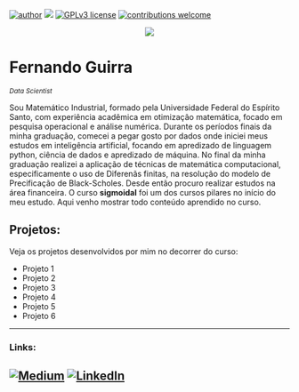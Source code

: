 [![author](https://img.shields.io/badge/author-FernandoGuirraS-red.svg)](https://www.linkedin.com/in/fernandoguirra) [![](https://img.shields.io/badge/python-3.7+-blue.svg)](https://www.python.org/downloads/release/python-365/) [![GPLv3 license](https://img.shields.io/badge/License-GPLv3-blue.svg)](http://perso.crans.org/besson/LICENSE.html) [![contributions welcome](https://img.shields.io/badge/contributions-welcome-brightgreen.svg?style=flat)](https://github.com/carlosfab/data_science/issues)

<p align="center">
  <img src="datascience.png" >
</p>

# Fernando Guirra 
<sub>*Data Scientist*</sub>

Sou Matemático Industrial, formado pela Universidade Federal do Espírito Santo, com experiência acadêmica em otimização matemática, focado em pesquisa operacional e análise numérica. Durante os períodos finais da minha graduação, comecei a pegar gosto por dados onde iniciei meus estudos em inteligência artificial, focando em apredizado de linguagem python, ciência de dados e apredizado de máquina. No final da minha graduação realizei a aplicação de técnicas de matemática computacional, especificamente o uso de Diferenãs finitas, na resolução do modelo de Precificação de Black-Scholes. Desde então procuro realizar estudos na área financeira. O curso **sigmoidal** foi um dos cursos pilares no início do meu estudo. Aqui venho mostrar todo conteúdo aprendido no curso.

## Projetos:
Veja os projetos desenvolvidos por mim no decorrer do curso:

* Projeto 1
* Projeto 2
* Projeto 3
* Projeto 4
* Projeto 5
* Projeto 6
---
### Links:
[![Medium](https://img.shields.io/badge/Medium-12100E?style=for-the-badge&logo=medium&logoColor=white)](https://medium.com/@guirradatatec) [![LinkedIn](https://img.shields.io/badge/LinkedIn-0077B5?style=for-the-badge&logo=linkedin&logoColor=white)](https://www.linkedin.com/in/fernandoguirra)
---
